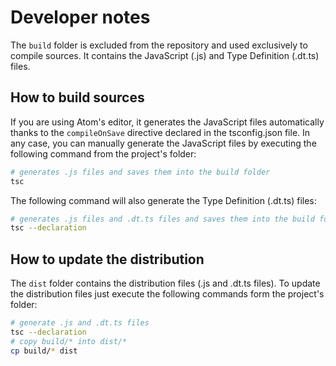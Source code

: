 # Developer notes

The `build` folder is excluded from the repository and used exclusively to
compile sources. It contains the JavaScript (.js) and Type Definition (.dt.ts)
files.

## How to build sources

If you are using Atom's editor, it generates the JavaScript files automatically
thanks to the `compileOnSave` directive declared in the tsconfig.json file. In
any case, you can manually generate the JavaScript files by executing the
following command from the project's folder:

```bash
# generates .js files and saves them into the build folder
tsc
```

The following command will also generate the Type Definition (.dt.ts) files:

```bash
# generates .js files and .dt.ts files and saves them into the build folder
tsc --declaration
```

## How to update the distribution

The `dist` folder contains the distribution files (.js and .dt.ts files). To
update the distribution files just execute the following commands form the
project's folder:

```bash
# generate .js and .dt.ts files
tsc --declaration
# copy build/* into dist/*
cp build/* dist
```
